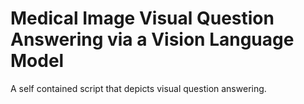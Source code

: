 # Medical Image Visual Question Answering via a Vision Language Model
A self contained script that depicts visual question answering. 
